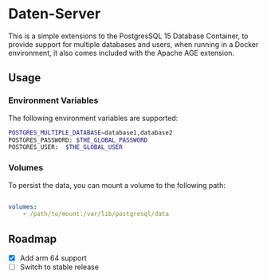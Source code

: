 # Daten-Server

This is a simple extensions to the PostgresSQL 15 Database Container, to provide support
for multiple databases and users, when running in a Docker environment, it also comes included with the Apache AGE extension.

## Usage

### Environment Variables

The following environment variables are supported:

```bash
POSTGRES_MULTIPLE_DATABASE=database1,database2
POSTGRES_PASSWORD: $THE_GLOBAL_PASSWORD
POSTGRES_USER:  $THE_GLOBAL_USER
```

### Volumes

To persist the data, you can mount a volume to the following path:

```yaml

volumes:
    - /path/to/mount:/var/lib/postgresql/data
```
## Roadmap

- [x] Add arm 64 support
- [ ] Switch to stable release